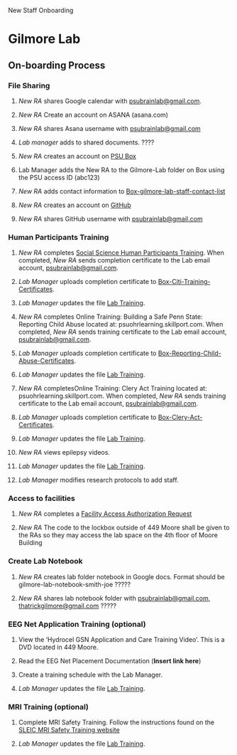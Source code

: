New Staff Onboarding

# Gilmore Lab #

## On-boarding Process ##

### File Sharing ###

1. *New RA* shares Google calendar with psubrainlab@gmail.com.

2. *New RA* Create an account on ASANA (asana.com)

3. *New RA* shares Asana username with psubrainlab@gmail.com

4. *Lab manager* adds to shared documents. ????

5. *New RA* creates an account on [PSU Box](http://box.psu.edu/)

6. Lab Manager adds the New RA to the Gilmore-Lab folder on Box using the PSU access ID (abc123)

7. *New RA* adds contact information to [Box-gilmore-lab-staff-contact-list]( https://psu.app.box.com/files/0/f/2115018490/staff) 

8. *New RA* creates an account on [GitHub](https://github.com/)

9. *New RA* shares GitHub username with psubrainlab@gmail.com

### Human Participants Training ###

1. *New RA* completes [Social Science Human Participants Training](http://www.research.psu.edu/training/irb-basic-training). When completed, *New RA* sends completion certificate to the Lab email account, psubrainlab@gmail.com.

2. *Lab Manager* uploads completion certificate to [Box-Citi-Training-Certificates](https://psu.app.box.com/files/0/f/2114534728/citi-training-certificates).

3. *Lab Manager* updates the file [Lab Training](https://psu.app.box.com/files/0/f/2115018490/1/f_25313038037).

4. *New RA* completes Online Training: Building a Safe Penn State: Reporting Child Abuse located at: psuohrlearning.skillport.com. When completed, *New RA* sends training certificate to the Lab email account, psubrainlab@gmail.com.

5. *Lab Manager* uploads completion certificate to [Box-Reporting-Child-Abuse-Certificates](https://psu.app.box.com/files/0/f/3062368383/training-certificates).

6. *Lab Manager* updates the file [Lab Training](https://psu.app.box.com/files/0/f/2115018490/1/f_25313038037).

7. *New RA* completesOnline Training: Clery Act Training located at: psuohrlearning.skillport.com. When completed, *New RA* sends training certificate to the Lab email account, psubrainlab@gmail.com.

8. *Lab Manager* uploads completion certificate to [Box-Clery-Act-Certificates](https://psu.app.box.com/files/0/f/3062368383/training-certificates).

9. *Lab Manager* updates the file [Lab Training](https://psu.app.box.com/files/0/f/2115018490/1/f_25313038037).

10. *New RA* views epilepsy videos.

11. *Lab Manager* updates the file [Lab Training](https://psu.app.box.com/files/0/f/2115018490/1/f_25313038037).

12. *Lab Manager* modifies research protocols to add staff.

### Access to facilities ###

1. *New RA* completes a [Facility Access Authorization Request](https://www.imaging.psu.edu/sites/sleic/files/SLEIC%20FAR%20Form%20Student%20-%20card%20swipe.pdf)

2. *New RA* The code to the lockbox outside of 449 Moore shall be given to the RAs so they may access the lab space on the 4th floor of Moore Building

### Create Lab Notebook ###

1. *New RA* creates lab folder notebook in Google docs. Format should be gilmore-lab-notebook-smith-joe ?????

2. *New RA* shares lab notebook folder with psubrainlab@gmail.com, thatrickgilmore@gmail.com  ?????

### EEG Net Application Training (optional) ###

1. View the ‘Hydrocel GSN Application and Care Training Video’. This is a DVD located in 449 Moore.

2. Read the EEG Net Placement Documentation (**Insert link here**)

3. Create a training schedule with the Lab Manager.

4. *Lab Manager* updates the file [Lab Training](https://psu.app.box.com/files/0/f/2115018490/1/f_25313038037).

### MRI Training (optional) ###

1. Complete MRI Safety Training. Follow the instructions found on the [SLEIC MRI Safety Training website](https://www.imaging.psu.edu/for-investigators/3t-mri-facility/3t-mri-safety-training)

2. *Lab Manager* updates the file [Lab Training](https://psu.app.box.com/files/0/f/2115018490/1/f_25313038037).
